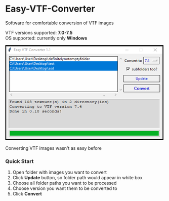 # Easy-VTF-Converter
Software for comfortable conversion of VTF images  

VTF versions supported: **7.0-7.5**  
OS supported: currently only **Windows**  

<img src="pictures/preview.jpg" width="500" height="300"/>

Converting VTF images wasn't as easy before  
### Quick Start  
1. Open folder with images you want to convert  
2. Click **Update** button, so folder path would appear in white box  
3. Choose all folder paths you want to be processed  
4. Choose version you want them to be converted to  
5. Click **Convert**  
